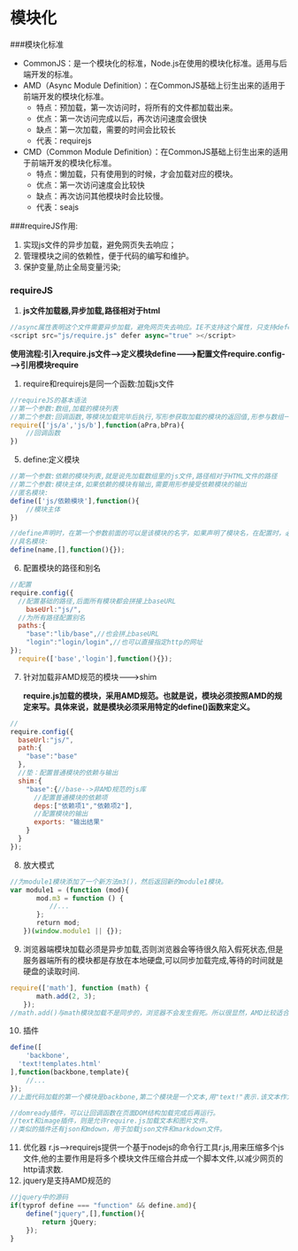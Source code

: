 # 模块化

###模块化标准

- CommonJS：是一个模块化的标准，Node.js在使用的模块化标准。适用与后端开发的标准。
- AMD（Async Module Definition）：在CommonJS基础上衍生出来的适用于前端开发的模块化标准。
  - 特点：预加载，第一次访问时，将所有的文件都加载出来。
  - 优点：第一次访问完成以后，再次访问速度会很快
  - 缺点：第一次加载，需要的时间会比较长
  - 代表：requirejs
- CMD（Common Module Definition）：在CommonJS基础上衍生出来的适用于前端开发的模块化标准。
  - 特点：懒加载，只有使用到的时候，才会加载对应的模块。
  - 优点：第一次访问速度会比较快
  - 缺点：再次访问其他模块时会比较慢。
  - 代表：seajs

###requireJS作用:

1. 实现js文件的异步加载，避免网页失去响应；
2. 管理模块之间的依赖性，便于代码的编写和维护。
3. 保护变量,防止全局变量污染;

### requireJS

1. **js文件加载器,异步加载,路径相对于html**

```javascript
//async属性表明这个文件需要异步加载，避免网页失去响应。IE不支持这个属性，只支持defer，所以把defer也写上。
<script src="js/require.js" defer async="true" ></script>
```

**使用流程:引入require.js文件-->定义模块define--->配置文件require.config--->引用模块require**

1. require和requirejs是同一个函数:加载js文件

```js
//requireJS的基本语法
//第一个参数:数组,加载的模块列表
//第二个参数:回调函数,等模块加载完毕后执行,写形参获取加载的模块的返回值,形参与数组一一对应
require(['js/a','js/b'],function(aPra,bPra){
    //回调函数
})
```

5. define:定义模块

```javascript
//第一个参数:依赖的模块列表,就是说先加载数组里的js文件,路径相对于HTML文件的路径
//第二个参数:模块主体,如果依赖的模块有输出,需要用形参接受依赖模块的输出
//匿名模块:
define(['js/依赖模块'],function(){
    //模块主体
})

//define声明时，在第一个参数前面的可以是该模块的名字，如果声明了模块名，在配置时，必须设置模块别名且名字必须是模块名。以后加载依赖都必须是这个模块名.jquery就是这样的
//具名模块:
define(name,[],function(){});
```

6. 配置模块的路径和别名

```javascript
//配置
require.config({
  //配置基础的路径,后面所有模块都会拼接上baseURL
    baseUrl:"js/",
  //为所有路径配置别名
  paths:{
    "base":"lib/base",//也会拼上baseURL
    "login":"login/login",//也可以直接指定http的网址
});
  require(['base','login'],function(){});
```

7. 针对加载非AMD规范的模块--->shim

   **require.js加载的模块，采用AMD规范。也就是说，模块必须按照AMD的规定来写。具体来说，就是模块必须采用特定的define()函数来定义。**

```javascript
//
require.config({
  baseUrl:"js/",
  path:{
    "base":"base"
  },
  //垫：配置普通模块的依赖与输出
  shim:{
    "base":{//base-->非AMD规范的js库
      //配置普通模块的依赖项
      deps:["依赖项1","依赖项2"],
      //配置模块的输出
      exports: "输出结果"
    }
  }
});
```

8. 放大模式

```javascript
//为module1模块添加了一个新方法m3()，然后返回新的module1模块。
var module1 = (function (mod){
　　　　mod.m3 = function () {
　　　　　　//...
　　　　};
　　　　return mod;
　　})(window.module1 || {});
```

9. 浏览器端模块加载必须是异步加载,否则浏览器会等待很久陷入假死状态,但是服务器端所有的模块都是存放在本地硬盘,可以同步加载完成,等待的时间就是硬盘的读取时间.

```javascript
require(['math'], function (math) {
　　　　math.add(2, 3);
　　});
//math.add()与math模块加载不是同步的，浏览器不会发生假死。所以很显然，AMD比较适合浏览器环境。
```

10. 插件

```javascript
define([
    'backbone',
  'text!templates.html'
],function(backbone,template){
    //...
});
//上面代码加载的第一个模块是backbone,第二个模块是一个文本,用"text!"表示.该文本作为字符串存放在回调函数的template变量中.

//domready插件，可以让回调函数在页面DOM结构加载完成后再运行。
//text和image插件，则是允许require.js加载文本和图片文件。
//类似的插件还有json和mdown，用于加载json文件和markdown文件。
```

11. 优化器 r.js-->requirejs提供一个基于nodejs的命令行工具r.js,用来压缩多个js文件,他的主要作用是将多个模块文件压缩合并成一个脚本文件,以减少网页的http请求数.
12. jquery是支持AMD规范的

```javascript
//jquery中的源码
if(typrof define === "function" && define.amd){
    define("jquery",[],function(){
        return jQuery;
    });
}
```

